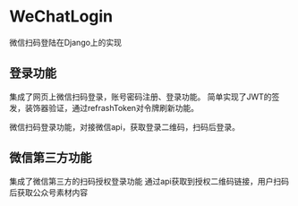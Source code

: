 # WeChatLogin
微信扫码登陆在Django上的实现

## 登录功能
集成了网页上微信扫码登录，账号密码注册、登录功能。
简单实现了JWT的签发，装饰器验证，通过refrashToken对令牌刷新功能。

微信扫码登录功能，对接微信api，获取登录二维码，扫码后登录。

## 微信第三方功能
集成了微信第三方的扫码授权登录功能
通过api获取到授权二维码链接，用户扫码后获取公众号素材内容
